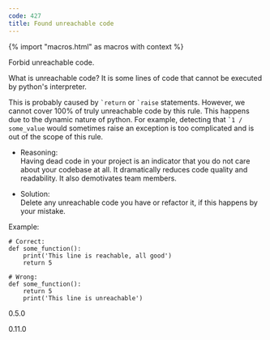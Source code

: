 ```yaml
---
code: 427
title: Found unreachable code
---
```


{% import "macros.html" as macros with context %}

Forbid unreachable code.

What is unreachable code? It is some lines of code that cannot be
executed by python's interpreter.

This is probably caused by `` `return `` or `` `raise `` statements.
However, we cannot cover 100% of truly unreachable code by this rule.
This happens due to the dynamic nature of python. For example, detecting
that `` `1 / some_value `` would sometimes raise an exception is too
complicated and is out of the scope of this rule.

  - Reasoning:  
    Having dead code in your project is an indicator that you do not
    care about your codebase at all. It dramatically reduces code
    quality and readability. It also demotivates team members.

  - Solution:  
    Delete any unreachable code you have or refactor it, if this happens
    by your mistake.

Example:

    # Correct:
    def some_function():
        print('This line is reachable, all good')
        return 5
    
    # Wrong:
    def some_function():
        return 5
        print('This line is unreachable')

<div class="versionadded">

0.5.0

</div>

<div class="versionchanged">

0.11.0

</div>